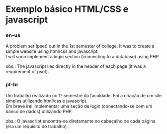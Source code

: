 # Exemplo básico HTML/CSS e javascript

### en-us
A problem set (pset) out in the 1st semester of college. It was to create a simple website using html/css and javascript.<br>
I will soon implement a login section (connecting to a database) using PHP.<br>

obs.: The javascript lies directly in the header of each page (it was a requirement of pset).

### pt-br
Um trabalho realizado no 1º semestre da faculdade. Foi a criação de um site simples utilizando html/css e javascript.<br>
Em breve irei implementar uma seção de login (conectando-se com um banco de dados) utilizando PHP.<br>

obs.: O javascript encontra-se diretamente no cabeçalho de cada página (era um requisito do trabalho).

